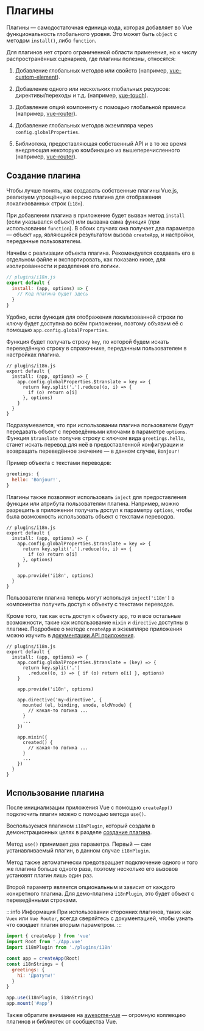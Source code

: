 ﻿# Плагины

Плагины —  самодостаточная единица кода, которая добавляет во Vue функциональность глобального уровня. Это может быть `object` с методом `install()`, либо `function`.

Для плагинов нет строго ограниченной области применения, но к числу распространённых сценариев, где плагины полезны, относятся:

1. Добавление глобальных методов или свойств (например, [vue-custom-element](https://github.com/karol-f/vue-custom-element)).

2. Добавление одного или нескольких глобальных ресурсов: директивы/переходы и т.д. (например, [vue-touch](https://github.com/vuejs/vue-touch)).

3. Добавление опций компоненту с помощью глобальной примеси (например, [vue-router](https://github.com/vuejs/vue-router)).

4. Добавление глобальных методов экземпляра через `config.globalProperties`.

5. Библиотека, предоставляющая собственный API и в то же время внедряющая некоторую комбинацию из вышеперечисленного (например, [vue-router](https://github.com/vuejs/vue-router)).

## Создание плагина

Чтобы лучше понять, как создавать собственные плагины Vue.js, реализуем упрощённую версию плагина для отображения локализованных строк (`i18n`).

При добавлении плагина в приложение будет вызван метод `install` (если указывался объект) или вызвана сама функция (при использовании `function`). В обоих случаях она получает два параметра — объект `app`, являющийся результатом вызова `createApp`, и настройки, переданные пользователем.

Начнём с реализации объекта плагина. Рекомендуется создавать его в отдельном файле и экспортировать, как показано ниже, для изолированности и разделения его логики.

```js
// plugins/i18n.js
export default {
  install: (app, options) => {
    // Код плагина будет здесь
  }
}
```

Удобно, если функция для отображения локализованной строки по ключу будет доступна во всём приложении, поэтому объявим её с помощью `app.config.globalProperties`.

Функция будет получать строку `key`, по которой будем искать переведённую строку в справочнике, переданным пользователем в настройках плагина.

```js{4-8}
// plugins/i18n.js
export default {
  install: (app, options) => {
    app.config.globalProperties.$translate = key => {
      return key.split('.').reduce((o, i) => {
        if (o) return o[i]
      }, options)
    }
  }
}
```

Подразумевается, что при использовании плагина пользователи будут передавать объект с переведёнными ключами в параметре `options`. Функция `$translate` получив строку с ключом вида `greetings.hello`, станет искать перевод для неё в предоставленной конфигурации и возвращать переведённое значение — в данном случае, `Bonjour!`

Пример объекта с текстами переводов:

```js
greetings: {
  hello: 'Bonjour!',
}
```

Плагины также позволяют использовать `inject` для предоставления функции или атрибута пользователям плагина. Например, можно разрешить в приложении получать доступ к параметру `options`, чтобы была возможность использовать объект с текстами переводов.

```js{10}
// plugins/i18n.js
export default {
  install: (app, options) => {
    app.config.globalProperties.$translate = key => {
      return key.split('.').reduce((o, i) => {
        if (o) return o[i]
      }, options)
    }

    app.provide('i18n', options)
  }
}
```

Пользователи плагина теперь могут используя `inject['i18n']` в компонентах получить доступ к объекту с текстами переводов.

Кроме того, так как есть доступ к объекту `app`, то и все остальные возможности, такие как использование `mixin` и `directive` доступны в плагине. Подробнее о методе `createApp` и экземпляре приложения можно изучить в [документации API приложения](../api/application-api.md).

```js{11-16,18-23}
// plugins/i18n.js
export default {
  install: (app, options) => {
    app.config.globalProperties.$translate = (key) => {
      return key.split('.')
        .reduce((o, i) => { if (o) return o[i] }, options)
    }

    app.provide('i18n', options)

    app.directive('my-directive', {
      mounted (el, binding, vnode, oldVnode) {
        // какая-то логика ...
      }
      ...
    })

    app.mixin({
      created() {
        // какая-то логика ...
      }
      ...
    })
  }
}
```

## Использование плагина

После инициализации приложения Vue с помощью `createApp()` подключить плагин можно с помощью метода `use()`.

Воспользуемся плагином `i18nPlugin`, который создали в демонстрационных целях в разделе [создание плагина](#создание-плагина).

Метод `use()` принимает два параметра. Первый — сам устанавливаемый плагин, в данном случае `i18nPlugin`.

Метод также автоматически предотвращает подключение одного и того же плагина больше одного раза, поэтому несколько его вызовов установят плагин лишь один раз.

Второй параметр является опциональным и зависит от каждого конкретного плагина. Для демо-плагина `i18nPlugin`, это будет объект с переведёнными строками.

:::info Информация
При использовании сторонних плагинов, таких как `Vuex` или `Vue Router`, всегда сверяйтесь с документацией, чтобы узнать что ожидает плагин вторым параметром.
:::

```js
import { createApp } from 'vue'
import Root from './App.vue'
import i18nPlugin from './plugins/i18n'

const app = createApp(Root)
const i18nStrings = {
  greetings: {
    hi: 'Дратути!'
  }
}

app.use(i18nPlugin, i18nStrings)
app.mount('#app')
```

Также обратите внимание на [awesome-vue](https://github.com/vuejs/awesome-vue#components--libraries) — огромную коллекцию плагинов и библиотек от сообщества Vue.
